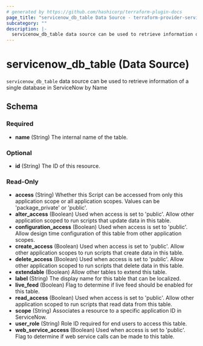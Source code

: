 ```yaml
---
# generated by https://github.com/hashicorp/terraform-plugin-docs
page_title: "servicenow_db_table Data Source - terraform-provider-servicenow"
subcategory: ""
description: |-
  servicenow_db_table data source can be used to retrieve information of a single database in ServiceNow by Name
---
```


# servicenow_db_table (Data Source)

`servicenow_db_table` data source can be used to retrieve information of a single database in ServiceNow by Name



<!-- schema generated by tfplugindocs -->
## Schema

### Required

- **name** (String) The internal name of the table.

### Optional

- **id** (String) The ID of this resource.

### Read-Only

- **access** (String) Whether this Script can be accessed from only this application scope or all application scopes. Values can be 'package_private' or 'public'.
- **alter_access** (Boolean) Used when access is set to 'public'. Allow other application scoped to run scripts that update data in this table.
- **configuration_access** (Boolean) Used when access is set to 'public'. Allow design time configuration of this table from other application scopes.
- **create_access** (Boolean) Used when access is set to 'public'. Allow other application scopes to run scripts that create data in this table.
- **delete_access** (Boolean) Used when access is set to 'public'. Allow other application scoped to run scripts that delete data in this table.
- **extendable** (Boolean) Allow other tables to extend this table.
- **label** (String) The display name for this table that can be localized.
- **live_feed** (Boolean) Flag to determine if live feed should be enabled for this table.
- **read_access** (Boolean) Used when access is set to 'public'. Allow other application scoped to run scripts that read data from this table.
- **scope** (String) Associates a resource to a specific application ID in ServiceNow.
- **user_role** (String) Role ID required for end users to access this table.
- **web_service_access** (Boolean) Used when access is set to 'public'. Flag to determine if web service calls can be made to this table.


